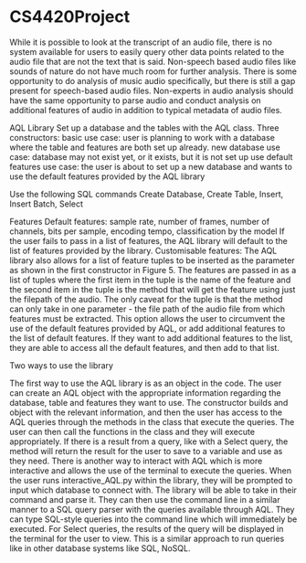 # CS4420Project
While it is possible to look at the transcript of an audio file, there is no system available for users to easily query other data points related to the audio file that are not the text that is said. Non-speech based audio files like sounds of nature do not have much room for further analysis. There is some opportunity to do analysis of music audio specifically, but there is still a gap present for speech-based audio files. Non-experts in audio analysis should have the same opportunity to parse audio and conduct analysis on additional features of audio in addition to typical metadata of audio files. 

AQL Library
Set up a database and the tables with the AQL class.
Three constructors: 
basic use case: user is planning to work with a database where the table and features are both set up already.
new database use case: database may not exist yet, or it exists, but it is not set up
use default features use case: the user is about to set up a new database and wants to use the default features provided by the AQL library
 

Use the following SQL commands
Create Database, Create Table, Insert, Insert Batch, Select

Features
Default features: sample rate, number of frames, number of channels, bits per sample, encoding
tempo, classification by the model
If the user fails to pass in a list of features, the AQL library will default to the list of features provided by the library. 
Customisable features: The AQL library also allows for a list of feature tuples to be inserted as the parameter as shown in the first constructor in Figure 5. The features are passed in as a list of tuples where the first item in the tuple is the name of the feature and the second item in the tuple is the method that will get the feature using just the filepath of the audio. The only caveat for the tuple is that the method can only take in one parameter - the file path of the audio file from which features must be extracted. This option allows the user to circumvent the use of the default features provided by AQL, or add additional features to the list of default features. If they want to add additional features to the list, they are able to access all the default features, and then add to that list. 


Two ways to use the library

The first way to use the AQL library is as an object in the code. The user can create an AQL object with the appropriate information regarding the database, table and features they want to use. The constructor builds and object with the relevant information, and then the user has access to the AQL queries through the methods in the class that execute the queries. The user can then call the functions in the class and they will execute appropriately. If there is a result from a query, like with a Select query, the method will return the result for the user to save to a variable and use as they need. 
There is another way to interact with AQL which is more interactive and allows the use of the terminal to execute the queries. When the user runs interactive_AQL.py within the library, they will be prompted to input which database to connect with. The library will be able to take in their command and parse it. They can then use the command line in a similar manner to a SQL query parser with the queries available through AQL. They can type SQL-style queries into the command line which will immediately be executed. For Select queries, the results of the query will be displayed in the terminal for the user to view. This is a similar approach to run queries like in other database systems like SQL, NoSQL.

